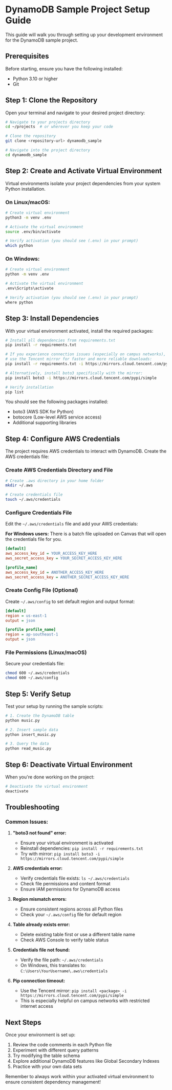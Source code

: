 # DynamoDB Sample Project Setup Guide

This guide will walk you through setting up your development environment for the DynamoDB sample project.

## Prerequisites

Before starting, ensure you have the following installed:
- Python 3.10 or higher
- Git

## Step 1: Clone the Repository

Open your terminal and navigate to your desired project directory:

```bash
# Navigate to your projects directory
cd ~/projects  # or wherever you keep your code

# Clone the repository
git clone <repository-url> dynamodb_sample

# Navigate into the project directory
cd dynamodb_sample
```

## Step 2: Create and Activate Virtual Environment

Virtual environments isolate your project dependencies from your system Python installation.

### On Linux/macOS:

```bash
# Create virtual environment
python3 -m venv .env

# Activate the virtual environment
source .env/bin/activate

# Verify activation (you should see (.env) in your prompt)
which python
```

### On Windows:

```bash
# Create virtual environment
python -m venv .env

# Activate the virtual environment
.env\Scripts\activate

# Verify activation (you should see (.env) in your prompt)
where python
```

## Step 3: Install Dependencies

With your virtual environment activated, install the required packages:

```bash
# Install all dependencies from requirements.txt
pip install -r requirements.txt

# If you experience connection issues (especially on campus networks), 
# use the Tencent mirror for faster and more reliable downloads:
pip install -r requirements.txt -i https://mirrors.cloud.tencent.com/pypi/simple

# Alternatively, install boto3 specifically with the mirror:
pip install boto3 -i https://mirrors.cloud.tencent.com/pypi/simple

# Verify installation
pip list
```

You should see the following packages installed:
- boto3 (AWS SDK for Python)
- botocore (Low-level AWS service access)
- Additional supporting libraries

## Step 4: Configure AWS Credentials

The project requires AWS credentials to interact with DynamoDB. Create the AWS credentials file:

### Create AWS Credentials Directory and File

```bash
# Create .aws directory in your home folder
mkdir ~/.aws

# Create credentials file
touch ~/.aws/credentials
```

### Configure Credentials File

Edit the `~/.aws/credentials` file and add your AWS credentials:

**For Windows users:** There is a batch file uploaded on Canvas that will open the credentials file for you.

```ini
[default]
aws_access_key_id = YOUR_ACCESS_KEY_HERE
aws_secret_access_key = YOUR_SECRET_ACCESS_KEY_HERE

[profile_name]
aws_access_key_id = ANOTHER_ACCESS_KEY_HERE
aws_secret_access_key = ANOTHER_SECRET_ACCESS_KEY_HERE
```

### Create Config File (Optional)

Create `~/.aws/config` to set default region and output format:

```ini
[default]
region = us-east-1
output = json

[profile profile_name]
region = ap-southeast-1
output = json
```

### File Permissions (Linux/macOS)

Secure your credentials file:

```bash
chmod 600 ~/.aws/credentials
chmod 600 ~/.aws/config
```

## Step 5: Verify Setup

Test your setup by running the sample scripts:

```bash
# 1. Create the DynamoDB table
python music.py

# 2. Insert sample data
python insert_music.py

# 3. Query the data
python read_music.py
```

## Step 6: Deactivate Virtual Environment

When you're done working on the project:

```bash
# Deactivate the virtual environment
deactivate
```

## Troubleshooting

### Common Issues:

1. **"boto3 not found" error:**
   - Ensure your virtual environment is activated
   - Reinstall dependencies: `pip install -r requirements.txt`
   - Try with mirror: `pip install boto3 -i https://mirrors.cloud.tencent.com/pypi/simple`

2. **AWS credentials error:**
   - Verify credentials file exists: `ls ~/.aws/credentials`
   - Check file permissions and content format
   - Ensure IAM permissions for DynamoDB access

3. **Region mismatch errors:**
   - Ensure consistent regions across all Python files
   - Check your `~/.aws/config` file for default region

4. **Table already exists error:**
   - Delete existing table first or use a different table name
   - Check AWS Console to verify table status

5. **Credentials file not found:**
   - Verify the file path: `~/.aws/credentials`
   - On Windows, this translates to: `C:\Users\YourUsername\.aws\credentials`

6. **Pip connection timeout:**
   - Use the Tencent mirror: `pip install <package> -i https://mirrors.cloud.tencent.com/pypi/simple`
   - This is especially helpful on campus networks with restricted internet access

## Next Steps

Once your environment is set up:
1. Review the code comments in each Python file
2. Experiment with different query patterns
3. Try modifying the table schema
4. Explore additional DynamoDB features like Global Secondary Indexes
5. Practice with your own data sets

Remember to always work within your activated virtual environment to ensure consistent dependency management!
